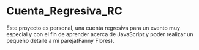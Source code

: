 # Cuenta_Regresiva_RC
Este proyecto es personal, una cuenta regresiva para un evento muy especial y con el fin de aprender acerca de JavaScript y poder realizar un pequeño detalle a mi pareja(Fanny Flores).
